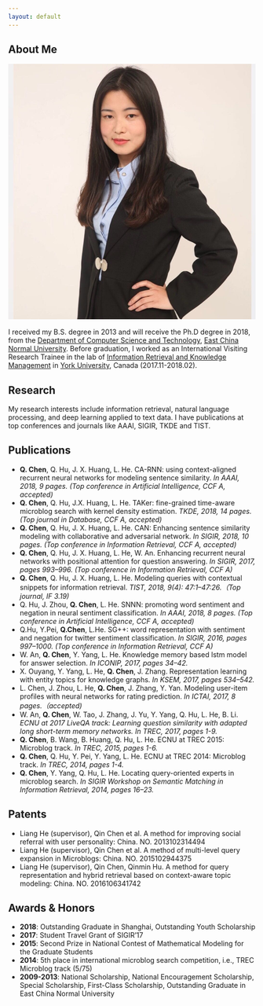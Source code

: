 ```yaml
---
layout: default
---
```


## About Me

<img class="profile-picture" src="sherlock.jpg">

I received my B.S. degree in 2013 and will receive the Ph.D degree in 2018, from the [Department of Computer Science and Technology](http://www.cs.ecnu.edu.cn/), [East China Normal University](http://www.ecnu.edu.cn). Before graduation, I worked as an International Visiting Research Trainee in the lab of [Information Retrieval and Knowledge Management](http://www.yorku.ca/jhuang/irlab/) in [York University](https://www.york.ac.uk/), Canada (2017.11-2018.02).
## Research

My research interests include information retrieval, natural language processing, and deep learning applied to text data. I have publications at top conferences and journals like AAAI, SIGIR, TKDE and TIST.

## Publications

- **Q. Chen**, Q. Hu, J. X. Huang, L. He. CA-RNN: using context-aligned recurrent neural networks for modeling sentence similarity. *In AAAI, 2018, 9 pages. (Top conference in Artificial Intelligence, CCF A, accepted)*
- **Q. Chen**, Q. Hu, J.X. Huang, L. He. TAKer: fine-grained time-aware microblog search with kernel density estimation. *TKDE, 2018, 14 pages. (Top journal in Database, CCF A, accepted)*
- **Q. Chen**, Q. Hu, J. X. Huang, L. He. CAN: Enhancing sentence similarity modeling with collaborative and adversarial network. *In SIGIR, 2018, 10 pages. (Top conference in Information Retrieval, CCF A, accepted)*
- **Q. Chen**, Q. Hu, J. X. Huang, L. He, W. An. Enhancing recurrent neural networks with positional attention for question answering. *In SIGIR, 2017, pages 993–996. (Top conference in Information Retrieval, CCF A)*
- **Q. Chen**, Q. Hu, J. X. Huang, L. He. Modeling queries with contextual snippets for information retrieval. *TIST, 2018, 9(4): 47:1–47:26.（Top journal, IF 3.19)*
- Q. Hu, J. Zhou, **Q. Chen**, L. He. SNNN: promoting word sentiment and negation in neural sentiment classification. *In AAAI, 2018, 8 pages. (Top conference in Artificial Intelligence, CCF A, accepted)*
- Q.Hu, Y.Pei, **Q.Chen**, L.He. SG++: word representation with sentiment and negation for twitter sentiment classification. *In SIGIR, 2016, pages 997–1000. (Top conference in Information Retrieval, CCF A)*
- W. An, **Q. Chen**, Y. Yang, L. He. Knowledge memory based lstm model for answer selection. *In ICONIP, 2017, pages 34–42.*
- X. Ouyang, Y. Yang, L. He, **Q. Chen**, J. Zhang. Representation learning with entity topics for knowledge graphs. *In KSEM, 2017, pages 534–542.*
- L. Chen, J. Zhou, L. He, **Q. Chen**, J. Zhang, Y. Yan. Modeling user-item profiles with neural networks for rating prediction. *In ICTAI, 2017, 8 pages.（accepted)*
- W. An, **Q. Chen**, W. Tao, J. Zhang, J. Yu, Y. Yang, Q. Hu, L. He, B. Li. *ECNU at 2017 LiveQA track: Learning question similarity with adapted long short-term memory networks. In TREC, 2017, pages 1-9.*
- **Q. Chen**, B. Wang, B. Huang, Q. Hu, L. He. ECNU at TREC 2015: Microblog track. *In TREC, 2015, pages 1-6.*
- **Q. Chen**, Q. Hu, Y. Pei, Y. Yang, L. He. ECNU at TREC 2014: Microblog track. *In TREC, 2014, pages 1-4.*
- **Q. Chen**, Y. Yang, Q. Hu, L. He. Locating query-oriented experts in microblog search. *In SIGIR Workshop on Semantic Matching in Information Retrieval, 2014, pages 16–23.*

## Patents
- Liang He (supervisor), Qin Chen et al. A method for improving social referral with user personality: China. NO. 2013102314494
- Liang He (supervisor), Qin Chen et al. A method of multi-level query expansion in Microblogs: China. NO. 2015102944375
- Liang He (supervisor), Qin Chen, Qinmin Hu. A method for query representation and hybrid retrieval based on context-aware topic modeling: China. NO. 2016106341742

## Awards & Honors
- **2018**: Outstanding Graduate in Shanghai, Outstanding Youth Scholarship
- **2017**: Student Travel Grant of SIGIR’17
- **2015**: Second Prize in National Contest of Mathematical Modeling for the Graduate Students
- **2014**: 5th place in international microblog search competition, i.e., TREC Microblog track (5/75)
- **2009-2013**: National Scholarship, National Encouragement Scholarship, Special Scholarship, First-Class Scholarship, Outstanding Graduate in East China Normal University
